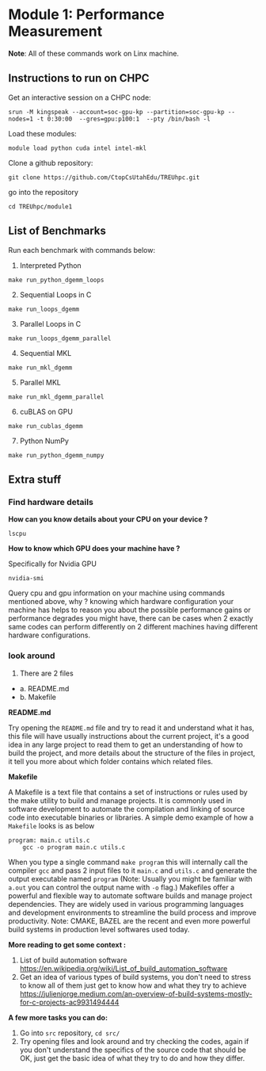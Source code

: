 # Module 1: Performance Measurement

**Note**: All of these commands work on Linx machine.

## Instructions to run on CHPC
Get an interactive session on a CHPC node:

```
srun -M kingspeak --account=soc-gpu-kp --partition=soc-gpu-kp --nodes=1 -t 0:30:00  --gres=gpu:p100:1  --pty /bin/bash -l
```

Load these modules:

```
module load python cuda intel intel-mkl
```

Clone a github repository:

```
git clone https://github.com/CtopCsUtahEdu/TREUhpc.git
```

go into the repository

```
cd TREUhpc/module1
```


## List of Benchmarks
Run each benchmark with commands below:
1. Interpreted Python

```
make run_python_dgemm_loops
```
2. Sequential Loops in C
```
make run_loops_dgemm
```
3. Parallel Loops in C
```
make run_loops_dgemm_parallel
```
4. Sequential MKL 
```
make run_mkl_dgemm
```
5. Parallel MKL
```
make run_mkl_dgemm_parallel
```
6. cuBLAS on GPU
```
make run_cublas_dgemm
```
7. Python NumPy
```
make run_python_dgemm_numpy
```

## Extra stuff

### Find hardware details
**How can you know details about your CPU on your device ?**

`lscpu`

**How to know which GPU does your machine have ?**

Specifically for Nvidia GPU

`nvidia-smi`

Query cpu and gpu information on your machine using commands mentioned above, why ? 
knowing which hardware configuration your machine has helps to reason you about the possible performance gains or performance degrades you might have, there can be cases when 2 exactly same codes can perform differently on 2 different machines having different hardware configurations.


### look around 

1. There are 2 files 
- a. README.md
- b. Makefile

**README.md**

Try opening the `README.md` file and try to read it and understand what it has, this file will have usually instructions about the current project, it's a good idea in any large project to read them to get an understanding of how to build the project, and more details about the structure of the files in project, it tell you more about which folder contains which related files.

**Makefile**

A Makefile is a text file that contains a set of instructions or rules used by the make utility to build and manage projects. It is commonly used in software development to automate the compilation and linking of source code into executable binaries or libraries.
A simple demo example of how a `Makefile` looks is as below
```
program: main.c utils.c
    gcc -o program main.c utils.c
```
When you type a single command `make program` this will internally call the compiler `gcc` and pass 2 input files to it `main.c` and `utils.c` and generate the output executable named `program` (Note: Usually you might be familiar with `a.out` you can control the output name with `-o` flag.)
Makefiles offer a powerful and flexible way to automate software builds and manage project dependencies. They are widely used in various programming languages and development environments to streamline the build process and improve productivity.
Note: CMAKE, BAZEL are the recent and even more powerful build systems in production level softwares used today.

**More reading to get some context :**
1. List of build automation software
https://en.wikipedia.org/wiki/List_of_build_automation_software
2. Get an idea of various types of build systems, you don't need to stress to know all of them just get to know how and what they try to achieve
https://julienjorge.medium.com/an-overview-of-build-systems-mostly-for-c-projects-ac9931494444

**A few more tasks you can do:**
1. Go into `src` repository,
`cd src/`
2. Try opening files and look around and try checking the codes, again if you don't understand the specifics of the source code that should be OK, just get the basic idea of what they try to do and how they differ.

